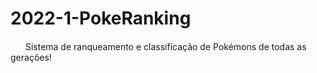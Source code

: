 # 2022-1-PokeRanking

<img src="https://thumbs.gfycat.com/SharpBriefAsianlion.webp" width="20" height="15" /> Sistema de ranqueamento e classificação de Pokémons de todas as gerações!
